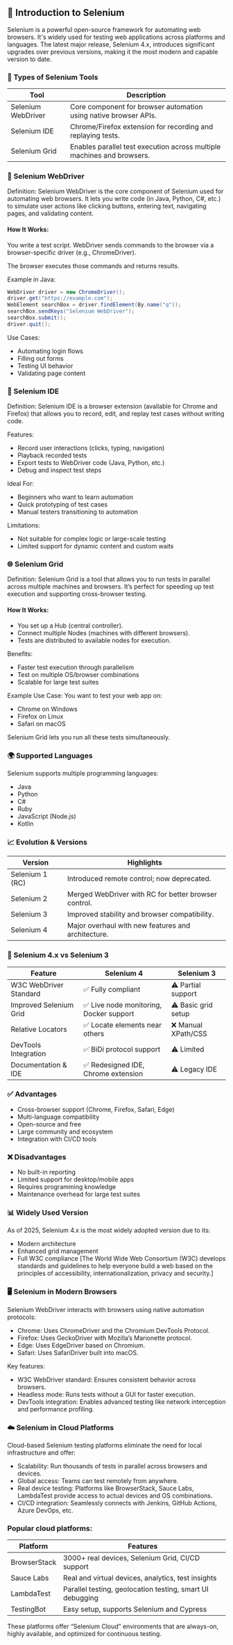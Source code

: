 ## 🧪 Introduction to Selenium
Selenium is a powerful open-source framework for automating web browsers. It's widely used for testing web applications across platforms and languages. The latest major release, Selenium 4.x, introduces significant upgrades over previous versions, making it the most modern and capable version to date.

### 🧰 Types of Selenium Tools
| Tool              | Description                                                             |
|-------------------|-------------------------------------------------------------------------|
| Selenium WebDriver| Core component for browser automation using native browser APIs.        |
| Selenium IDE      | Chrome/Firefox extension for recording and replaying tests.             |
| Selenium Grid     | Enables parallel test execution across multiple machines and browsers.  |

### 🧭 Selenium WebDriver
Definition: Selenium WebDriver is the core component of Selenium used for automating web browsers. It lets you write code (in Java, Python, C#, etc.) to simulate user actions like clicking buttons, entering text, navigating pages, and validating content.

#### How It Works:
You write a test script.
WebDriver sends commands to the browser via a browser-specific driver (e.g., ChromeDriver).

The browser executes those commands and returns results.

Example in Java:
```java
WebDriver driver = new ChromeDriver();
driver.get("https://example.com");
WebElement searchBox = driver.findElement(By.name("q"));
searchBox.sendKeys("Selenium WebDriver");
searchBox.submit();
driver.quit();
```
Use Cases:
- Automating login flows
- Filling out forms
- Testing UI behavior
- Validating page content

### 🧪 Selenium IDE
Definition: Selenium IDE is a browser extension (available for Chrome and Firefox) that allows you to record, edit, and replay test cases without writing code.

Features:
- Record user interactions (clicks, typing, navigation)
- Playback recorded tests
- Export tests to WebDriver code (Java, Python, etc.)
- Debug and inspect test steps

Ideal For:
 - Beginners who want to learn automation
 - Quick prototyping of test cases
 - Manual testers transitioning to automation

Limitations:
- Not suitable for complex logic or large-scale testing
- Limited support for dynamic content and custom waits

### 🌐 Selenium Grid
Definition: Selenium Grid is a tool that allows you to run tests in parallel across multiple machines and browsers. It’s perfect for speeding up test execution and supporting cross-browser testing.

#### How It Works:
 - You set up a Hub (central controller).
 - Connect multiple Nodes (machines with different browsers).
 - Tests are distributed to available nodes for execution.

Benefits:
- Faster test execution through parallelism
- Test on multiple OS/browser combinations
- Scalable for large test suites

Example Use Case: 
You want to test your web app on:
 - Chrome on Windows
 - Firefox on Linux
 - Safari on macOS

Selenium Grid lets you run all these tests simultaneously.

### 🌍 Supported Languages
Selenium supports multiple programming languages:
- Java
- Python
- C#
- Ruby
- JavaScript (Node.js)
- Kotlin

### 📈 Evolution & Versions
| Version         | Highlights                                               |
|-----------------|----------------------------------------------------------|
| Selenium 1 (RC) | Introduced remote control; now deprecated.              |
| Selenium 2      | Merged WebDriver with RC for better browser control.    |
| Selenium 3      | Improved stability and browser compatibility.           |
| Selenium 4      | Major overhaul with new features and architecture.      |

### 🚀 Selenium 4.x vs Selenium 3
| Feature                  | Selenium 4                                | Selenium 3               |
|--------------------------|-------------------------------------------|--------------------------|
| W3C WebDriver Standard   | ✅ Fully compliant                         | ⚠️ Partial support       |
| Improved Selenium Grid   | ✅ Live node monitoring, Docker support    | ⚠️ Basic grid setup      |
| Relative Locators        | ✅ Locate elements near others             | ❌ Manual XPath/CSS      |
| DevTools Integration     | ✅ BiDi protocol support                   | ⚠️ Limited               |
| Documentation & IDE      | ✅ Redesigned IDE, Chrome extension        | ⚠️ Legacy IDE            |

### ✅ Advantages
- Cross-browser support (Chrome, Firefox, Safari, Edge)
- Multi-language compatibility
- Open-source and free
- Large community and ecosystem
- Integration with CI/CD tools

### ❌ Disadvantages
- No built-in reporting
- Limited support for desktop/mobile apps
- Requires programming knowledge
- Maintenance overhead for large test suites

### 📊 Widely Used Version
As of 2025, Selenium 4.x is the most widely adopted version due to its:
- Modern architecture
- Enhanced grid management
- Full W3C compliance [The World Wide Web Consortium (W3C) develops standards and guidelines to help everyone build a web based on the principles of accessibility, internationalization, privacy and security.]

### 🖥️ Selenium in Modern Browsers
Selenium WebDriver interacts with browsers using native automation protocols:
- Chrome: Uses ChromeDriver and the Chromium DevTools Protocol.
- Firefox: Uses GeckoDriver with Mozilla’s Marionette protocol.
- Edge: Uses EdgeDriver based on Chromium.
- Safari: Uses SafariDriver built into macOS.

Key features:
- W3C WebDriver standard: Ensures consistent behavior across browsers.
- Headless mode: Runs tests without a GUI for faster execution.
- DevTools integration: Enables advanced testing like network interception and performance profiling.

### ☁️ Selenium in Cloud Platforms
Cloud-based Selenium testing platforms eliminate the need for local infrastructure and offer:
- Scalability: Run thousands of tests in parallel across browsers and devices.
- Global access: Teams can test remotely from anywhere.
- Real device testing: Platforms like BrowserStack, Sauce Labs, LambdaTest   provide access to actual devices and OS combinations.
- CI/CD integration: Seamlessly connects with Jenkins, GitHub Actions, Azure DevOps, etc.

### Popular cloud platforms:

| Platform      | Features                                                             |
|---------------|----------------------------------------------------------------------|
| BrowserStack  | 3000+ real devices, Selenium Grid, CI/CD support                     |
| Sauce Labs    | Real and virtual devices, analytics, test insights                   |
| LambdaTest    | Parallel testing, geolocation testing, smart UI debugging            |
| TestingBot    | Easy setup, supports Selenium and Cypress                            |

These platforms offer “Selenium Cloud” environments that are always-on, highly available, and optimized for continuous testing.